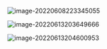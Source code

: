 ![image-20220608223345055](F:\GithubCode\studyNotes\assets\img\后端\JAVA\image-20220608223345055.png)

![image-20220613203649666](F:\GithubCode\studyNotes\assets\img\后端\JAVA\image-20220613203649666.png)

![image-20220613204600953](F:\GithubCode\studyNotes\assets\img\后端\JAVA\image-20220613204600953.png)